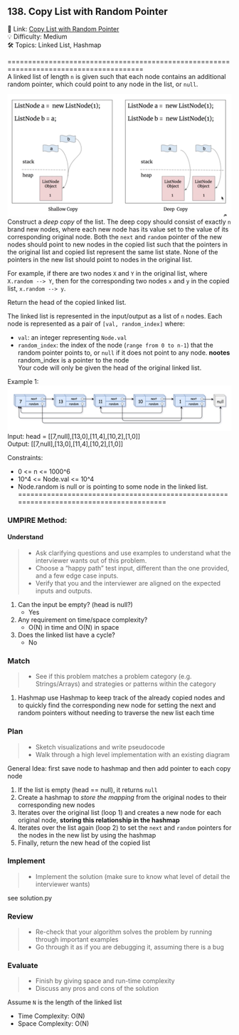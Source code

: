 ## 138. Copy List with Random Pointer
🔗  Link: [Copy List with Random Pointer](https://leetcode.com/problems/copy-list-with-random-pointer/description/)<br>
💡 Difficulty: Medium<br>
🛠️ Topics: Linked List, Hashmap<br>

=======================================================================================<br>
A linked list of length `n` is given such that each node contains an additional random pointer, which could point to any node in the list, or `null`.<br>

![alt text](image-2.png)<br>
Construct a *deep copy* of the list. The deep copy should consist of exactly `n` brand new nodes, where each new node has its value set to the value of its corresponding original node. Both the `next` and `random` pointer of the new nodes should point to new nodes in the copied list such that the pointers in the original list and copied list represent the same list state. None of the pointers in the new list should point to nodes in the original list.<br>

For example, if there are two nodes `X` and `Y` in the original list, where `X.random --> Y`, then for the corresponding two nodes `x` and `y` in the copied list, `x.random --> y`.<br>

Return the head of the copied linked list.<br>

The linked list is represented in the input/output as a list of `n` nodes. Each node is represented as a pair of `[val, random_index]` where:

- `val`: an integer representing `Node.val`
- `random_index`: the index of the node (`range from 0 to n-1`) that the random pointer points to, or `null` if it does not point to any node.
**nootes** random_index is a pointer to the node<br>
Your code will only be given the head of the original linked list.<br>

Example 1:<br>
![alt text](image.png)
Input: head = [[7,null],[13,0],[11,4],[10,2],[1,0]]<br>
Output: [[7,null],[13,0],[11,4],[10,2],[1,0]]<br>



Constraints:<br>
- 0 <= n <= 1000^6
- 10^4 <= Node.val <= 10^4
- Node.random is null or is pointing to some node in the linked list.
=======================================================================================<br>
### UMPIRE Method:
#### Understand

> - Ask clarifying questions and use examples to understand what the interviewer wants out of this problem.
> - Choose a “happy path” test input, different than the one provided, and a few edge case inputs. 
> - Verify that you and the interviewer are aligned on the expected inputs and outputs.
1. Can the input be empty? (head is null?)
    - Yes
2. Any requirement on time/space complexity?
    - O(N) in time and O(N) in space 
3. Does the linked list have a cycle?
    - No

### Match
> - See if this problem matches a problem category (e.g. Strings/Arrays) and strategies or patterns within the category

1. Hashmap
use Hashmap to keep track of the already copied nodes and to quickly find the corresponding new node for setting the next and random pointers without needing to traverse the new list each time


### Plan
> - Sketch visualizations and write pseudocode
> - Walk through a high level implementation with an existing diagram

General Idea: first save node to hashmap and then add pointer to each copy node


1) If the list is empty (head == null), it returns `null`
2) Create a hashmap to *store the mapping* from the original nodes to their corresponding new nodes
3) Iterates over the original list (loop 1) and creates a new node for each original node, **storing this relationship in the hashmap**
4) Iterates over the list again (loop 2) to set the `next` and `random` pointers for the nodes in the new list by using the hashmap
5) Finally, return the new head of the copied list


### Implement
> - Implement the solution (make sure to know what level of detail the interviewer wants)

see solution.py

### Review
> - Re-check that your algorithm solves the problem by running through important examples
> - Go through it as if you are debugging it, assuming there is a bug
### Evaluate
> - Finish by giving space and run-time complexity
> - Discuss any pros and cons of the solution

Assume `N` is the length of the linked list

- Time Complexity: O(N)
- Space Complexity: O(N)
